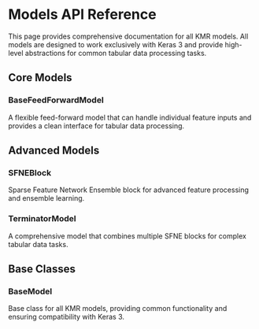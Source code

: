 # Models API Reference

This page provides comprehensive documentation for all KMR models. All models are designed to work exclusively with Keras 3 and provide high-level abstractions for common tabular data processing tasks.

## Core Models

### BaseFeedForwardModel
A flexible feed-forward model that can handle individual feature inputs and provides a clean interface for tabular data processing.

## Advanced Models

### SFNEBlock
Sparse Feature Network Ensemble block for advanced feature processing and ensemble learning.

### TerminatorModel
A comprehensive model that combines multiple SFNE blocks for complex tabular data tasks.

## Base Classes

### BaseModel
Base class for all KMR models, providing common functionality and ensuring compatibility with Keras 3.
